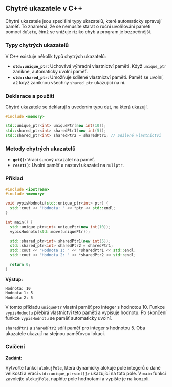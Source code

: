 ## Chytré ukazatele v C++

Chytré ukazatele jsou speciální typy ukazatelů, které automaticky spravují paměť. To znamená, že se nemusíte starat o ruční uvolňování paměti pomocí `delete`, čímž se snižuje riziko chyb a program je bezpečnější.

### Typy chytrých ukazatelů

V C++ existuje několik typů chytrých ukazatelů:

* **`std::unique_ptr`:** Uchovává výhradní vlastnictví paměti. Když `unique_ptr` zanikne, automaticky uvolní paměť.
* **`std::shared_ptr`:** Umožňuje sdílené vlastnictví paměti. Paměť se uvolní, až když zaniknou všechny `shared_ptr` ukazující na ni.

### Deklarace a použití

Chytré ukazatele se deklarují s uvedením typu dat, na která ukazují.

```c++
#include <memory>

std::unique_ptr<int> uniquePtr(new int(10)); 
std::shared_ptr<int> sharedPtr1(new int(5));
std::shared_ptr<int> sharedPtr2 = sharedPtr1; // Sdílené vlastnictví
```

### Metody chytrých ukazatelů

* **`get()`:** Vrací surový ukazatel na paměť.
* **`reset()`:** Uvolní paměť a nastaví ukazatel na `nullptr`.

### Příklad

```c++
#include <iostream>
#include <memory>

void vypisHodnotu(std::unique_ptr<int> ptr) {
  std::cout << "Hodnota: " << *ptr << std::endl;
}

int main() {
  std::unique_ptr<int> uniquePtr(new int(10));
  vypisHodnotu(std::move(uniquePtr)); 

  std::shared_ptr<int> sharedPtr1(new int(5));
  std::shared_ptr<int> sharedPtr2 = sharedPtr1;
  std::cout << "Hodnota 1: " << *sharedPtr1 << std::endl;
  std::cout << "Hodnota 2: " << *sharedPtr2 << std::endl;

  return 0;
}
```

**Výstup:**

```
Hodnota: 10
Hodnota 1: 5
Hodnota 2: 5
```

V tomto příkladu `uniquePtr` vlastní paměť pro integer s hodnotou 10. Funkce `vypisHodnotu` přebírá vlastnictví této paměti a vypisuje hodnotu. Po skončení funkce `vypisHodnotu` se paměť automaticky uvolní.

`sharedPtr1` a `sharedPtr2` sdílí paměť pro integer s hodnotou 5. Oba ukazatele ukazují na stejnou paměťovou lokaci.

### Cvičení

**Zadání:**

Vytvořte funkci `alokujPole`, která dynamicky alokuje pole integerů o dané velikosti a vrací `std::unique_ptr<int[]>` ukazující na toto pole. V `main` funkci zavolejte `alokujPole`, naplňte pole hodnotami a vypište je na konzoli.

